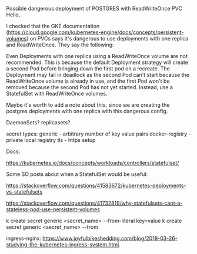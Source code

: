 
Possible dangerous deployment of POSTGRES with ReadWriteOnce PVC
Hello,

I checked that the GKE documentation (https://cloud.google.com/kubernetes-engine/docs/concepts/persistent-volumes) on PVCs says it's dangerous to use deployments with one replica and ReadWriteOnce. They say the following:

Even Deployments with one replica using a ReadWriteOnce volume are not recommended. This is because the default Deployment strategy will create a second Pod before bringing down the first pod on a recreate. The Deployment may fail in deadlock as the second Pod can't start because the ReadWriteOnce volume is already in use, and the first Pod won't be removed because the second Pod has not yet started. Instead, use a StatefulSet with ReadWriteOnce volumes.

Maybe it's worth to add a note about this, since we are creating the postgres deployments with one replica with this dangerous config.



DaemonSets?
replicasets?

secret types:
generic - arbitrary number of key value pairs
docker-registry - private local registry
tls - https setup

Docs:

https://kubernetes.io/docs/concepts/workloads/controllers/statefulset/

Some SO posts about when a StatefulSet would be useful:

https://stackoverflow.com/questions/41583672/kubernetes-deployments-vs-statefulsets

https://stackoverflow.com/questions/41732819/why-statefulsets-cant-a-stateless-pod-use-persistent-volumes



k create secret generic <secret_name> --from-literal key=value
k create secret generic <secret_name> --from <file>

ingress-nginx:
https://www.joyfulbikeshedding.com/blog/2018-03-26-studying-the-kubernetes-ingress-system.html.